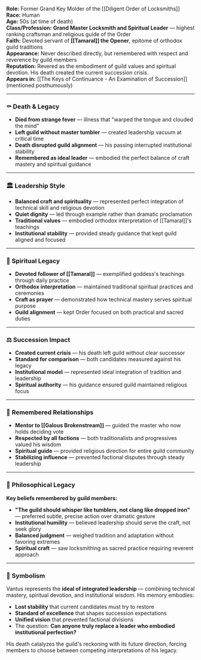 **Role:** Former Grand Key Molder of the [[Diligent Order of Locksmiths]]  
**Race:** Human  
**Age:** 50s (at time of death)  
**Class/Profession:** **Grand Master Locksmith and Spiritual Leader** — highest ranking craftsman and religious guide of the Order  
**Faith:** Devoted servant of **[[Tamaral]] the Opener**, epitome of orthodox guild traditions  
**Appearance:** Never described directly, but remembered with respect and reverence by guild members  
**Reputation:** Revered as the embodiment of guild values and spiritual devotion. His death created the current succession crisis.  
**Appears in:** [[The Keys of Continuance - An Examination of Succession]] (mentioned posthumously)

---

### ⚰️ **Death & Legacy**

- **Died from strange fever** — illness that "warped the tongue and clouded the mind"
- **Left guild without master tumbler** — created leadership vacuum at critical time
- **Death disrupted guild alignment** — his passing interrupted institutional stability
- **Remembered as ideal leader** — embodied the perfect balance of craft mastery and spiritual guidance

---

### 🏛️ **Leadership Style**

- **Balanced craft and spirituality** — represented perfect integration of technical skill and religious devotion
- **Quiet dignity** — led through example rather than dramatic proclamation
- **Traditional values** — embodied orthodox interpretation of [[Tamaral]]'s teachings
- **Institutional stability** — provided steady guidance that kept guild aligned and focused

---

### 📿 **Spiritual Legacy**

- **Devoted follower of [[Tamaral]]** — exemplified goddess's teachings through daily practice
- **Orthodox interpretation** — maintained traditional spiritual practices and ceremonies
- **Craft as prayer** — demonstrated how technical mastery serves spiritual purpose
- **Guild alignment** — kept Order focused on both practical and sacred duties

---

### ⚖️ **Succession Impact**

- **Created current crisis** — his death left guild without clear successor
- **Standard for comparison** — both candidates measured against his legacy
- **Institutional model** — represented ideal integration of tradition and leadership
- **Spiritual authority** — his guidance ensured guild maintained religious focus

---

### 🤝 **Remembered Relationships**

- **Mentor to [[Galous Brokenstream]]** — guided the master who now holds deciding vote
- **Respected by all factions** — both traditionalists and progressives valued his wisdom
- **Spiritual guide** — provided religious direction for entire guild community
- **Stabilizing influence** — prevented factional disputes through steady leadership

---

### 💭 **Philosophical Legacy**

**Key beliefs remembered by guild members:**
- **"The guild should whisper like tumblers, not clang like dropped iron"** — preferred subtle, precise action over dramatic gesture
- **Institutional humility** — believed leadership should serve the craft, not seek glory
- **Balanced judgment** — weighed tradition and adaptation without favoring extremes
- **Spiritual craft** — saw locksmithing as sacred practice requiring reverent approach

---

### 🔑 **Symbolism**

Vantus represents the **ideal of integrated leadership** — combining technical mastery, spiritual devotion, and institutional wisdom. His memory embodies:

- **Lost stability** that current candidates must try to restore
- **Standard of excellence** that shapes succession expectations
- **Unified vision** that prevented factional divisions
- The question: **Can anyone truly replace a leader who embodied institutional perfection?**

His death catalyzes the guild's reckoning with its future direction, forcing members to choose between competing interpretations of his legacy.
